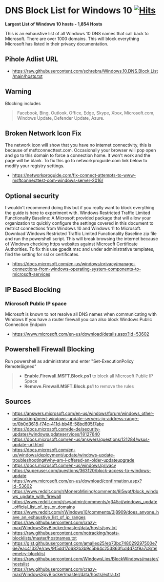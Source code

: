 
# DNS Block List for Windows 10 [![Hits](https://hits.seeyoufarm.com/api/count/incr/badge.svg?url=https%3A%2F%2Fgithub.com%2Fschrebra%2FWindows.10.DNS.Block.List&count_bg=%23C83D3D&title_bg=%23000000&icon=buzzfeed.svg&icon_color=%23EF6969&title=Page+Views&edge_flat=false)](https://hits.seeyoufarm.com)

**Largest List of Windows 10 hosts - 1,854 Hosts**

This is an exhaustive list of all Windows 10 DNS names that call back to Microsoft. There are over 1000 domains. This will block everything Microsoft has listed in their privacy documentation. 

## Pihole Adlist URL 
- https://raw.githubusercontent.com/schrebra/Windows.10.DNS.Block.List/main/hosts.txt

## Warning

Blocking includes
> Facebook, Bing, Outlook, Office, Edge, Skype, Xbox, Microsoft.com, Windows Update, Defender Update, Azure.

## Broken Network Icon Fix
The network icon will show that you have no internet connectivity, this is because of msftconnecttest.com. Occasionally your browser will pop open and go to this domain to force a connection home. It won't work and the page will be blank. To fix this go to networkproguide.com link below to modify your registry settings.

- https://networkproguide.com/fix-connect-attempts-to-www-msftconnecttest-com-windows-server-2016/

## Optional security

I wouldn't recommend doing this but if you really want to block everything the guide is here to experiment with.
Windows Restricted Traffic Limited Functionality Baseline:
A Microsoft provided package that will allow your organization to quickly configure the settings covered in this document to restrict connections from Windows 10 and Windows 11 to Microsoft.
Download Windows Restricted Traffic Limited Functionality Baseline zip file and run the powershell script. This will break browsing the internet because of Windows checking https websites against Microsoft Certificate Authorities. To fix this use gpedit.msc and under administrative templates, find the setting for ssl or certificates.

- https://docs.microsoft.com/en-us/windows/privacy/manage-connections-from-windows-operating-system-components-to-microsoft-services

## IP Based Blocking

### Microsoft Public IP space
Microsoft is known to not resolve all DNS names when communicating with Windows
If you have a router firewall you can also block Windows Public Connection Endpoin

- https://www.microsoft.com/en-us/download/details.aspx?id=53602


## Powershell Firewall Blocking
Run powershell as administrator and enter "Set-ExecutionPolicy RemoteSigned"
> - **Enable.Firewall.MSFT.Block.ps1** to block all Microsoft Public IP Space
> - **Remove.Firewall.MSFT.Block.ps1** to remove the rules







## Sources

- https://answers.microsoft.com/en-us/windows/forum/windows_other-networking/need-windows-update-servers-ip-address-range-to/0b0d3618-f74c-411d-bb46-58bd605f7abe
- https://docs.microsoft.com/de-de/security-updates/windowsupdateservices/18127640
- https://docs.microsoft.com/en-us/answers/questions/121284/wsus-update-url.html
- https://docs.microsoft.com/en-us/windows/deployment/update/windows-update-troubleshooting#why-am-i-offered-an-older-updateupgrade
- https://docs.microsoft.com/en-us/windows/privacy
- https://superuser.com/questions/363120/block-access-to-windows-update
- https://www.microsoft.com/en-us/download/confirmation.aspx?id=53602
- https://www.reddit.com/r/MoneroMining/comments/8l5wpt/block_windows_update_with_firewall
- https://www.reddit.com/r/sysadmin/comments/g345cj/windows_update_official_list_of_ips_or_domains
- https://www.reddit.com/r/Windows10/comments/3j8909/does_anyone_have_an_exhaustive_list_of_ip_ranges
- https://raw.githubusercontent.com/crazy-max/WindowsSpyBlocker/master/data/hosts/spy.txt
- https://raw.githubusercontent.com/notracking/hosts-blocklists/master/hostnames.txt
- https://gist.githubusercontent.com/amalleo25/eb73bc748029297500e76e7eac41337e/raw/9f5dd17d682b3b9c5b64c253863fcd4d74f9a7c8/telemetry-blocklist
- https://raw.githubusercontent.com/WindowsLies/BlockWindows/master/hostslist
- https://raw.githubusercontent.com/crazy-max/WindowsSpyBlocker/master/data/hosts/extra.txt
